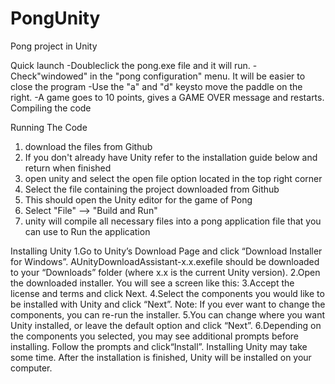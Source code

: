# PongUnity
Pong project in Unity

Quick launch
-Doubleclick the pong.exe file and it will run.
  -Check"windowed" in the "pong configuration" menu. It will be easier to close the program
-Use the "a" and "d" keysto move the paddle on the right.
-A game goes to 10 points, gives a GAME OVER message and restarts. Compiling the code

Running The Code
1. download the files from Github
2. If you don't already have Unity refer to the installation guide below and return when finished
3. open unity and select the open file option located in the top right corner
4. Select the file containing the project downloaded from Github
5. This should open the Unity editor for the game of Pong
6. Select "File" --> "Build and Run"
7. unity will compile all necessary files into a pong application file that you can use to Run the application

Installing Unity
1.Go to Unity’s Download Page and click “Download Installer for Windows”. AUnityDownloadAssistant-x.x.exefile should be downloaded to your “Downloads” folder (where x.x is the current Unity version).
2.Open the downloaded installer. You will see a screen like this:
3.Accept the license and terms and click Next.
4.Select the components you would like to be installed with Unity and click “Next”. Note: If you ever want to change the components, you can re-run the installer.
5.You can change where you want Unity installed, or leave the default option and click “Next”.
6.Depending on the components you selected, you may see additional prompts before installing. Follow the prompts and click“Install”. Installing Unity may take some time. After the installation is finished, Unity will be installed on your computer.
